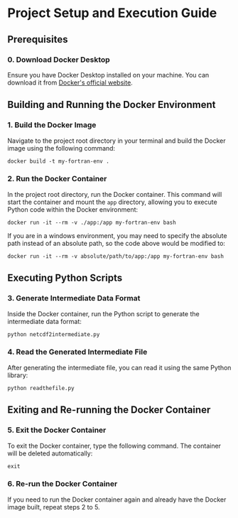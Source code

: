 # Project Setup and Execution Guide

## Prerequisites

### 0. Download Docker Desktop
Ensure you have Docker Desktop installed on your machine. You can download it from [Docker's official website](https://www.docker.com/products/docker-desktop/).

## Building and Running the Docker Environment

### 1. Build the Docker Image
Navigate to the project root directory in your terminal and build the Docker image using the following command:
```
docker build -t my-fortran-env .
```

### 2. Run the Docker Container
In the project root directory, run the Docker container. This command will start the container and mount the `app` directory, allowing you to execute Python code within the Docker environment:

```
docker run -it --rm -v ./app:/app my-fortran-env bash
```

If you are in a windows environment, you may need to specify the absolute path instead of an absolute path, so the code above would be modified to:

```
docker run -it --rm -v absolute/path/to/app:/app my-fortran-env bash
```

## Executing Python Scripts

### 3. Generate Intermediate Data Format
Inside the Docker container, run the Python script to generate the intermediate data format:
```
python netcdf2intermediate.py
```

### 4. Read the Generated Intermediate File
After generating the intermediate file, you can read it using the same Python library:
```
python readthefile.py
```

## Exiting and Re-running the Docker Container

### 5. Exit the Docker Container
To exit the Docker container, type the following command. The container will be deleted automatically:

```
exit
```


### 6. Re-run the Docker Container
If you need to run the Docker container again and already have the Docker image built, repeat steps 2 to 5.
